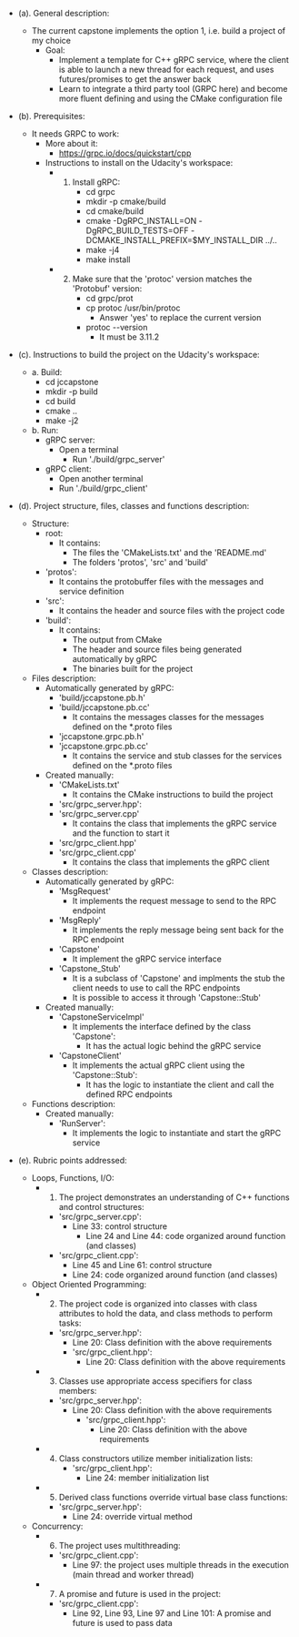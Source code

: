 - (a). General description:
    - The current capstone implements the option 1, i.e. build a project of my choice
        - Goal:
            - Implement a template for C++ gRPC service, where the client is able to launch
              a new thread for each request, and uses futures/promises to get the answer back
            - Learn to integrate a third party tool (GRPC here) and become more fluent defining
              and using the CMake configuration file

- (b). Prerequisites:
    - It needs GRPC to work:
        - More about it:
            - https://grpc.io/docs/quickstart/cpp
        - Instructions to install on the Udacity's workspace:
            - 1. Install gRPC:
                   - cd grpc
                   - mkdir -p cmake/build
                   - cd cmake/build
                   - cmake -DgRPC_INSTALL=ON -DgRPC_BUILD_TESTS=OFF -DCMAKE_INSTALL_PREFIX=$MY_INSTALL_DIR ../..
                   - make -j4
                   - make install
            - 2. Make sure that the 'protoc' version matches the 'Protobuf' version:
                   - cd grpc/prot
                   - cp protoc /usr/bin/protoc
                       - Answer 'yes' to replace the current version
                   - protoc --version
                       - It must be 3.11.2
               
            
- (c). Instructions to build the project on the Udacity's workspace:
    - a. Build:
        - cd jccapstone
        - mkdir -p build
        - cd build
        - cmake ..
        - make -j2
    - b. Run:
        - gRPC server:
            - Open a terminal
                - Run './build/grpc_server'
        - gRPC client:
            - Open another terminal
            - Run './build/grpc_client'


- (d). Project structure, files, classes and functions description:
    - Structure:
        - root:
            - It contains:
                - The files the 'CMakeLists.txt' and the 'README.md'
                - The folders 'protos', 'src' and 'build'
        - 'protos':
            - It contains the protobuffer files with the messages and service definition
        - 'src':
            - It contains the header and source files with the project code
        - 'build':
            - It contains:
                - The output from CMake
                - The header and source files being generated automatically by gRPC
                - The binaries built for the project
    - Files description:
        - Automatically generated by gRPC:
            - 'build/jccapstone.pb.h'
            - 'build/jccapstone.pb.cc'
                - It contains the messages classes for the messages defined on the *.proto files
            - 'jccapstone.grpc.pb.h'
            - 'jccapstone.grpc.pb.cc'
                - It contains the service and stub classes for the services defined on the *.proto files
        - Created manually:
            - 'CMakeLists.txt'
                - It contains the CMake instructions to build the project
            - 'src/grpc_server.hpp':
            - 'src/grpc_server.cpp'
                - It contains the class that implements the gRPC service and the function to start it
            - 'src/grpc_client.hpp'
            - 'src/grpc_client.cpp'
                - It contains the class that implements the gRPC client
    - Classes description:
        - Automatically generated by gRPC:
            - 'MsgRequest'
                 - It implements the request message to send to the RPC endpoint
            - 'MsgReply'
                - It implements the reply message being sent back for the RPC endpoint
            - 'Capstone'
                - It implement the gRPC service interface
            - 'Capstone_Stub'
                - It is a subclass of 'Capstone' and implments the stub the client
                  needs to use to call the RPC endpoints
                - It is possible to access it through 'Capstone::Stub'
        - Created manually:
            - 'CapstoneServiceImpl'
                - It implements the interface defined by the class 'Capstone':
                    - It has the actual logic behind the gRPC service
            - 'CapstoneClient'
                - It implements the actual gRPC client using the 'Capstone::Stub':
                    - It has the logic to instantiate the client and call the defined
                      RPC endpoints 
    - Functions description:
        - Created manually:
            - 'RunServer':
                - It implements the logic to instantiate and start the gRPC service

- (e). Rubric points addressed:
    - Loops, Functions, I/O:
        - 1. The project demonstrates an understanding of C++ functions and control structures:
            - 'src/grpc_server.cpp':
                - Line 33: control structure
                    - Line 24 and Line 44: code organized around function (and classes) 
            - 'src/grpc_client.cpp':
                - Line 45 and Line 61: control structure
                - Line 24: code organized around function (and classes)
    - Object Oriented Programming:
        - 2. The project code is organized into classes with class attributes to hold the data, 
             and class methods to perform tasks:
            - 'src/grpc_server.hpp':
                - Line 20: Class definition with the above requirements
                - 'src/grpc_client.hpp':
                    - Line 20: Class definition with the above requirements
        - 3. Classes use appropriate access specifiers for class members:
            - 'src/grpc_server.hpp':
                - Line 20: Class definition with the above requirements
                    - 'src/grpc_client.hpp':
                        - Line 20: Class definition with the above requirements
        - 4. Class constructors utilize member initialization lists:
               - 'src/grpc_client.hpp':
                   - Line 24: member initialization list
        - 5. Derived class functions override virtual base class functions:
            - 'src/grpc_server.hpp':
                - Line 24: override virtual method
    - Concurrency:
        - 6. The project uses multithreading:
            - 'src/grpc_client.cpp':
                - Line 97: the project uses multiple threads in the execution (main thread and worker thread)
        - 7. A promise and future is used in the project:
            - 'src/grpc_client.cpp':
                - Line 92, Line 93, Line 97 and Line 101: A promise and future is used to pass data  
